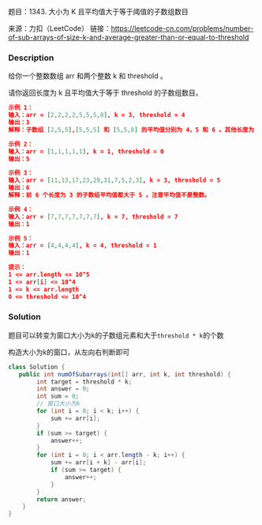 题目：1343. 大小为 K 且平均值大于等于阈值的子数组数目

来源：力扣（LeetCode）
链接：https://leetcode-cn.com/problems/number-of-sub-arrays-of-size-k-and-average-greater-than-or-equal-to-threshold

### Description

给你一个整数数组 arr 和两个整数 k 和 threshold 。

请你返回长度为 k 且平均值大于等于 threshold 的子数组数目。

 ```json
示例 1：
输入：arr = [2,2,2,2,5,5,5,8], k = 3, threshold = 4
输出：3
解释：子数组 [2,5,5],[5,5,5] 和 [5,5,8] 的平均值分别为 4，5 和 6 。其他长度为 3 的子数组的平均值都小于 4 （threshold 的值)。

示例 2：
输入：arr = [1,1,1,1,1], k = 1, threshold = 0
输出：5

示例 3：
输入：arr = [11,13,17,23,29,31,7,5,2,3], k = 3, threshold = 5
输出：6
解释：前 6 个长度为 3 的子数组平均值都大于 5 。注意平均值不是整数。

示例 4：
输入：arr = [7,7,7,7,7,7,7], k = 7, threshold = 7
输出：1

示例 5：
输入：arr = [4,4,4,4], k = 4, threshold = 1
输出：1

提示：
1 <= arr.length <= 10^5
1 <= arr[i] <= 10^4
1 <= k <= arr.length
0 <= threshold <= 10^4
 ```



### Solution

题目可以转变为窗口大小为k的子数组元素和大于`threshold * k`的个数

构造大小为k的窗口，从左向右判断即可

```java
class Solution {
   public int numOfSubarrays(int[] arr, int k, int threshold) {
        int target = threshold * k;
        int answer = 0;
        int sum = 0;
        // 窗口大小为k
        for (int i = 0; i < k; i++) {
            sum += arr[i];
        }
        if (sum >= target) {
            answer++;
        }
        for (int i = 0; i < arr.length - k; i++) {
            sum += arr[i + k] - arr[i];
            if (sum >= target) {
                answer++;
            }
        }
        return answer;
    }
}
```

